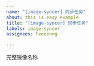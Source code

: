 ```yaml
---
name: "[image-syncer] 同步任务"
about: this is easy example
title: "[image-syncer] 同步任务"
labels: image-syncer
assignees: Feeeenng

---
```


完整镜像名称
